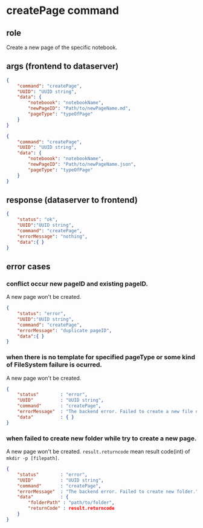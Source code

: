 # createPage command
## role
 Create a new page of the specific notebook.

## args (frontend to dataserver)
```json
{
    "command": "createPage",
    "UUID": "UUID string",
    "data": {
        "noteboook": "notebookName",
        "newPageID": "Path/to/newPageName.md",
        "pageType": "typeOfPage"
    }
}
```
```json
{
    "command": "createPage",
    "UUID": "UUID string",
    "data": {
        "noteboook": "notebookName",
        "newPageID": "Path/to/newPageName.json",
        "pageType": "typeOfPage"
    }
}
```

## response (dataserver to frontend)
```json
{
    "status": "ok",
    "UUID":"UUID string",
    "command": "createPage",
    "errorMessage": "nothing",
    "data":{ }
}
```

## error cases
### conflict occur new pageID and existing pageID.
 A new page won't be created.
```json
{
    "status": "error",
    "UUID":"UUID string",
    "command": "createPage",
    "errorMessage": "duplicate pageID",
    "data":{ }
}
```

### when there is no template for specified pageType or some kind of FileSystem failure is ocurred.
 A new page won't be created.
```json
{
    "status"        : "error",
    "UUID"          : "UUID string",
    "command"       : "createPage",
    "errorMessage"  : "The backend error. Failed to create a new file or to find the specified pageType: [pageType]",
    "data"          : { }
}
```

### when failed to create new folder while try to create a new page.
 A new page won't be created. ```result.returncode``` mean result code(int) of ```mkdir -p [filepath]```.
```json
{
    "status"        : "error",
    "UUID"          : "UUID string",
    "command"       : "createPage",
    "errorMessage"  : "The backend error. Failed to create new folder.",
    "data"          : { 
        "folderPath" : "path/to/folder", 
        "returnCode" : result.returncode
    }
}
```


